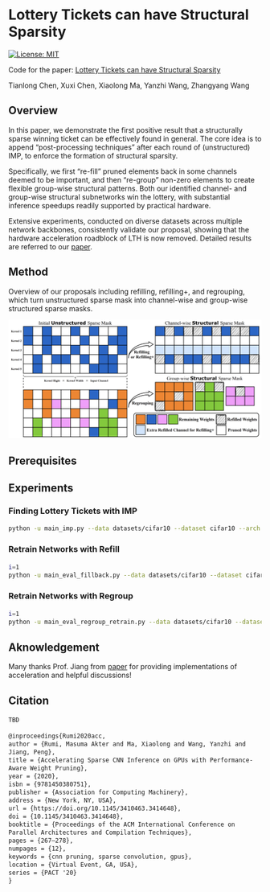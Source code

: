 # Lottery Tickets can have Structural Sparsity
[![License: MIT](https://img.shields.io/badge/License-MIT-green.svg)](https://opensource.org/licenses/MIT)

Code for the paper: [Lottery Tickets can have Structural Sparsity](https://openreview.net/pdf?id=oZe7Zdia1H5)

Tianlong Chen, Xuxi Chen, Xiaolong Ma, Yanzhi Wang, Zhangyang Wang

## Overview

In this paper, we demonstrate the first positive result that a structurally sparse winning ticket can be effectively found in general. The core idea is to append “post-processing techniques” after each round of (unstructured) IMP, to enforce the formation of structural sparsity. 

Specifically, we first “re-fill” pruned elements back in some channels deemed to be important, and then “re-group” non-zero elements to create flexible group-wise structural patterns. Both our identified channel- and group-wise structural subnetworks win the lottery, with substantial inference speedups readily supported by practical hardware. 

Extensive experiments, conducted on diverse datasets across multiple network backbones, consistently validate our proposal, showing that the hardware acceleration roadblock of LTH is now removed. Detailed results are referred to our [paper](https://openreview.net/pdf?id=oZe7Zdia1H5). 



## Method

Overview of our proposals including refilling, refilling+, and regrouping, which turn unstructured sparse mask into channel-wise and group-wise structured sparse masks.

![](Figs/Methods.png)



## Prerequisites



## Experiments

### Finding Lottery Tickets with IMP

```bash
python -u main_imp.py --data datasets/cifar10 --dataset cifar10 --arch res18 --save_dir resnet18_cifar10_lt_0.2_s1_rewind_16 --init pretrained_model/res18_cifar10_1_init.pth.tar --seed 1 --lr 0.1 --fc --rate 0.2 --pruning_times 10 --prune_type rewind_lt --epoch 160 --decreasing_lr 80,120 --rewind_epoch 16 --weight_decay 1e-4 --batch_size 128
```

### Retrain Networks with Refill

```bash
i=1
python -u main_eval_fillback.py --data datasets/cifar10 --dataset cifar10 --arch res18 --save_dir  --pretrained resnet18_cifar10_lt_0.2_s1_rewind_16/1checkpoint.pth.tar --mask_dir resnet18_cifar10_lt_0.2_s1_rewind_16/${i}checkpoint.pth.tar --fc --prune-type lt --seed 1 --epoch 160 --decreasing_lr 80,120 --weight_decay 1e-4 --batch_size 128 --lr 0.1 
```

### Retrain Networks with Regroup

```bash
i=1
python -u main_eval_regroup_retrain.py --data datasets/cifar10 --dataset cifar10 --arch res18 --save_dir  --pretrained resnet18_cifar10_lt_0.2_s1_rewind_16/1checkpoint.pth.tar --mask_dir resnet18_cifar10_lt_0.2_s1_rewind_16/${i}checkpoint.pth.tar --fc --prune-type lt --seed 1 --epoch 160 --decreasing_lr 80,120 --weight_decay 1e-4 --batch_size 128 --lr 0.1 
```



## Aknowledgement

Many thanks Prof. Jiang from [paper](https://doi.org/10.1145/3410463.3414648) for providing implementations of acceleration and helpful discussions!



## Citation

```
TBD

@inproceedings{Rumi2020acc,
author = {Rumi, Masuma Akter and Ma, Xiaolong and Wang, Yanzhi and Jiang, Peng},
title = {Accelerating Sparse CNN Inference on GPUs with Performance-Aware Weight Pruning},
year = {2020},
isbn = {9781450380751},
publisher = {Association for Computing Machinery},
address = {New York, NY, USA},
url = {https://doi.org/10.1145/3410463.3414648},
doi = {10.1145/3410463.3414648},
booktitle = {Proceedings of the ACM International Conference on Parallel Architectures and Compilation Techniques},
pages = {267–278},
numpages = {12},
keywords = {cnn pruning, sparse convolution, gpus},
location = {Virtual Event, GA, USA},
series = {PACT '20}
}
```